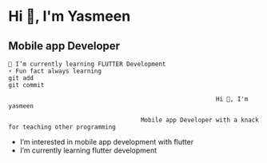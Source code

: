 # Hi 👋, I'm Yasmeen
## Mobile app Developer
```
🌱 I’m currently learning FLUTTER Development
⚡ Fun fact always learning
git add
git commit
```                                                              
                                                              
                                                              
                                                              
                                                              
                                                              
                                                              
                                                              
                                                              
                                                              
                                                              
                                                              Hi 👋, I'm yasmeen

                                         Mobile app Developer with a knack for teaching other programming

-  I’m interested in mobile app development with flutter
-  I’m currently learning flutter development
